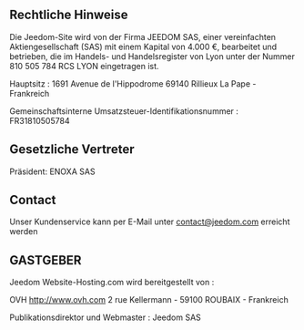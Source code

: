 ## Rechtliche Hinweise

Die Jeedom-Site wird von der Firma JEEDOM SAS, einer vereinfachten Aktiengesellschaft (SAS) mit einem Kapital von 4.000 €, bearbeitet und betrieben, die im Handels- und Handelsregister von Lyon unter der Nummer 810 505 784 RCS LYON eingetragen ist.

Hauptsitz : 1691 Avenue de l'Hippodrome 69140 Rillieux La Pape - Frankreich

Gemeinschaftsinterne Umsatzsteuer-Identifikationsnummer : FR31810505784

## Gesetzliche Vertreter

Präsident: ENOXA SAS

## Contact

Unser Kundenservice kann per E-Mail unter contact@jeedom.com erreicht werden

## GASTGEBER

Jeedom Website-Hosting.com wird bereitgestellt von :

OVH
http://www.ovh.com
2 rue Kellermann - 59100 ROUBAIX - Frankreich

Publikationsdirektor und Webmaster : Jeedom SAS
